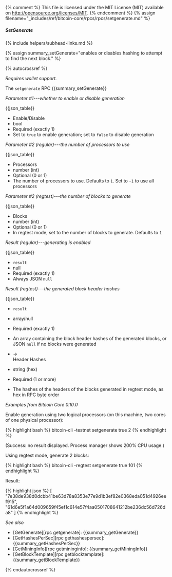 {% comment %}
This file is licensed under the MIT License (MIT) available on
http://opensource.org/licenses/MIT.
{% endcomment %}
{% assign filename="_includes/ref/bitcoin-core/rpcs/rpcs/setgenerate.md" %}

##### SetGenerate
{% include helpers/subhead-links.md %}

{% assign summary_setGenerate="enables or disables hashing to attempt to find the next block." %}

{% autocrossref %}

*Requires wallet support.*

The `setgenerate` RPC {{summary_setGenerate}}

*Parameter #1---whether to enable or disable generation*

{{json_table}}

* Enable/Disable
* bool
* Required (exactly 1)
* Set to `true` to enable generation; set to `false` to disable generation

*Parameter #2 (regular)---the number of processors to use*

{{json_table}}

* Processors
* number (int)
* Optional (0 or 1)
* The number of processors to use.  Defaults to `1`.  Set to `-1` to use all processors

*Parameter #2 (regtest)---the number of blocks to generate*

{{json_table}}

* Blocks
* number (int)
* Optional (0 or 1)
* In regtest mode, set to the number of blocks to generate.  Defaults to `1`

*Result (regular)---generating is enabled*

{{json_table}}

* `result`
* null
* Required (exactly 1)
* Always JSON `null`

*Result (regtest)---the generated block header hashes*

{{json_table}}

* `result`
* array/null
* Required (exactly 1)
* An array containing the block header hashes of the generated blocks, or JSON `null` if no blocks were generated

* →<br>Header Hashes
* string (hex)
* Required (1 or more)
* The hashes of the headers of the blocks generated in regtest mode, as hex in RPC byte order

*Examples from Bitcoin Core 0.10.0*

Enable generation using two logical processors (on this machine, two
cores of one physical processor):

{% highlight bash %}
bitcoin-cli -testnet setgenerate true 2
{% endhighlight %}

(Success: no result displayed.  Process manager shows 200% CPU usage.)

Using regtest mode, generate 2 blocks:

{% highlight bash %}
bitcoin-cli -regtest setgenerate true 101
{% endhighlight %}

Result:

{% highlight json %}
[
    "7e38de938d0dcbb41be63d78a8353e77e9d1b3ef82e0368eda051d4926eef915",
    "61d6e5f1a64d009659f45ef1c614e57f4aa0501708641212be236dc56d726da8"
]
{% endhighlight %}

*See also*

* [GetGenerate][rpc getgenerate]: {{summary_getGenerate}}
* [GetHashesPerSec][rpc gethashespersec]: {{summary_getHashesPerSec}}
* [GetMiningInfo][rpc getmininginfo]: {{summary_getMiningInfo}}
* [GetBlockTemplate][rpc getblocktemplate]: {{summary_getBlockTemplate}}

{% endautocrossref %}
